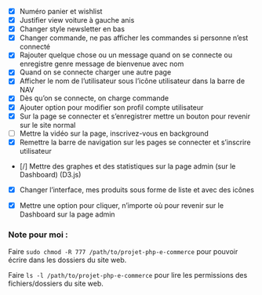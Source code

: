 - [x] Numéro panier et wishlist
- [x] Justifier view voiture à gauche anis
- [x] Changer style newsletter en bas
- [x] Changer commande, ne pas afficher les commandes si personne n’est connecté
- [x] Rajouter quelque chose ou un message quand on se connecte ou enregistre genre message de bienvenue avec nom
- [x] Quand on se connecte charger une autre page
- [x] Afficher le nom de l’utilisateur sous l’icône utilisateur dans la barre de NAV
- [x] Dès qu’on se connecte, on charge commande
- [x] Ajouter option pour modifier son profil compte utilisateur
- [x] Sur la page se connecter et s’enregistrer mettre un bouton pour revenir sur le site normal
- [ ] Mettre la vidéo sur la page, inscrivez-vous en background
- [x] Remettre la barre de navigation sur les pages se connecter et s’inscrire utilisateur
- [/] Mettre des graphes et des statistiques sur la page admin (sur le Dashboard) (D3.js)
- [x] Changer l’interface, mes produits sous forme de liste et avec des icônes
- [x] Mettre une option pour cliquer, n’importe où pour revenir sur le Dashboard sur la page admin


### Note pour moi :

Faire `sudo chmod -R 777 /path/to/projet-php-e-commerce` pour pouvoir écrire dans les dossiers du site web.

Faire `ls -l /path/to/projet-php-e-commerce` pour lire les permissions des fichiers/dossiers du site web.
